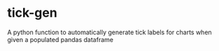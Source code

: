 # tick-gen
A python function to automatically generate tick labels for charts when given a populated pandas dataframe
